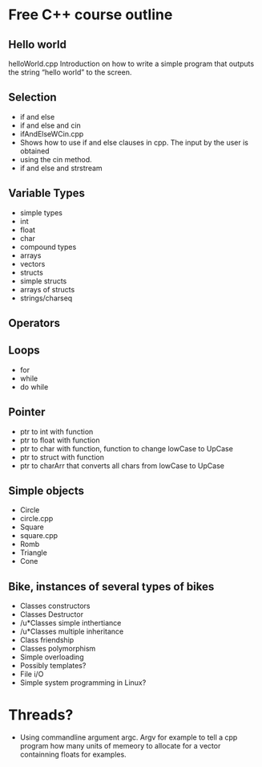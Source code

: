 Free C++ course outline
=======================


Hello world
----------
 helloWorld.cpp
 Introduction on how to write a simple program that outputs the string “hello
world” to the screen.


Selection
---------
 - if and else
 - if and else and cin
 - ifAndElseWCin.cpp
 - Shows how to use if and else clauses in cpp. The input by the user is obtained
 - using the cin method.
 - if and else and strstream


Variable Types
--------------
 - simple types
 - int
 - float
 - char
 - compound types
 - arrays
 - vectors
 - structs
 - simple structs
 - arrays of structs
 - strings/charseq


Operators
---------

Loops
-----
 - for
 - while
 - do while


Pointer
-------
 - ptr to int with function
 - ptr to float with function
 - ptr to char with function, function to change lowCase to UpCase
 - ptr to struct with function
 - ptr to charArr that converts all chars from lowCase to UpCase


Simple objects
--------------
 - Circle
 - circle.cpp
 - Square
 - square.cpp
 - Romb
 - Triangle
 - Cone


Bike, instances of several types of bikes
-----------------------------------------
 - Classes constructors
 - Classes Destructor
 - /u*Classes simple inthertiance
 - /u*Classes multiple inheritance
 - Class friendship
 - Classes polymorphism
 - Simple overloading
 - Possibly templates?
 - File i/O
 - Simple system programming in Linux?


Threads?
========
 -  Using commandline argument argc. Argv for example to tell a cpp program how many units of
memeory to allocate for a vector containning floats for examples.
